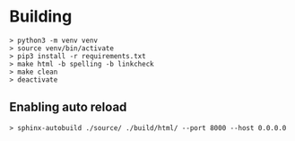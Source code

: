 # Building

``` console
> python3 -m venv venv
> source venv/bin/activate
> pip3 install -r requirements.txt
> make html -b spelling -b linkcheck
> make clean
> deactivate
```

## Enabling auto reload

```console
> sphinx-autobuild ./source/ ./build/html/ --port 8000 --host 0.0.0.0
```
